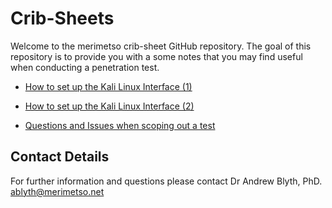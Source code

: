 # Crib-Sheets

Welcome to the merimetso crib-sheet GitHub repository. The goal of this repository is to provide you with a some notes that you may find useful when conducting a penetration test.

* [How to set up the Kali Linux Interface (1)](https://github.com/Merimetso-Code/Crib-Sheets/blob/main/Kali%20Network%20Configuration%20Crib%20Sheet.pdf)

* [How to set up the Kali Linux Interface (2)](https://github.com/Merimetso-Code/Crib-Sheets/blob/main/Kali%20Network%20Configuration%20Crib%20Sheet%202.pdf)

* [Questions and Issues when scoping out a test](https://github.com/Merimetso-Code/Crib-Sheets/blob/main/Penitration%20Test%20Scoping%20Document%20Crib%20Sheet.pdf)

## Contact Details

For further information and questions please contact Dr Andrew Blyth, PhD. <ablyth@merimetso.net>
